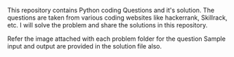 This repository contains Python coding Questions and it's solution.
The questions are taken from various coding websites like hackerrank, Skillrack, etc.
I will solve the problem and share the solutions in this repository.

Refer the image attached with each problem folder for the question
Sample input and output are provided in the solution file also.
